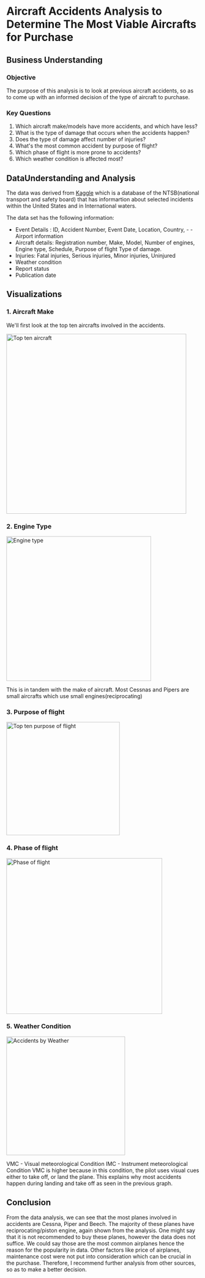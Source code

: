 # Aircraft Accidents Analysis to Determine The Most Viable Aircrafts for Purchase
## Business Understanding

### Objective
The purpose of this analysis is to look at previous aircraft accidents, so as to come up with an informed decision of the type of aircraft to purchase.

### Key Questions
1. Which aircraft make/models have more accidents, and which have less?
2. What is the type of damage that occurs when the accidents happen?
3. Does the type of damage affect number of injuries?
4. What's the most common accident by purpose of flight?
5. Which phase of flight is more prone to accidents?
6. Which weather condition is affected most?

## DataUnderstanding and Analysis
The data was derived from [Kaggle](https://www.kaggle.com/datasets/khsamaha/aviation-accident-database-synopses) which is a database of the NTSB(national transport and safety board) that has informartion about selected incidents within the United States and in International waters.

The data set has the following information:
- Event Details : ID, Accident Number, Event Date, Location, Country, - - Airport information
- Aircraft details: Registration number, Make, Model, Number of engines, Engine type, Schedule, Purpose of flight Type of damage.
- Injuries: Fatal injuries, Serious injuries, Minor injuries, Uninjured
- Weather condition
- Report status
- Publication date

## Visualizations
### 1. Aircraft Make
We'll first look at the top ten aircrafts involved in the accidents.

<img width="470" alt="Top ten aircraft" src="https://github.com/user-attachments/assets/05df61ab-60ca-41c6-ba0e-e7d291441486">

### 2. Engine Type
<img width="378" alt="Engine type" src="https://github.com/user-attachments/assets/6f1defb4-22f3-4b35-b94b-a2c1968f48d0">

This is in tandem with the make of aircraft. Most Cessnas and Pipers are small aircrafts which use small engines(reciprocating)

### 3. Purpose of flight

<img width="296" alt="Top ten purpose of flight" src="https://github.com/user-attachments/assets/0e7ce742-f621-4863-a0fb-cf74a724679e">


### 4. Phase of flight

<img width="407" alt="Phase of flight" src="https://github.com/user-attachments/assets/6a54e382-e9da-4444-8e39-e3b96a9c316a">


### 5. Weather Condition

<img width="310" alt="Accidents by Weather" src="https://github.com/user-attachments/assets/223c8d1a-f693-4be4-bffc-c3c5416cc511">

VMC - Visual meteorological Condition
IMC - Instrument meteorological Condition 
VMC is higher because in this condition, the pilot uses visual cues either to take off, or land the plane. This explains why most accidents happen during landing and take off as seen in the previous graph.

## Conclusion
From the data analysis, we can see that the most planes involved in accidents are Cessna, Piper and Beech. The majority of these planes have reciprocating/piston engine, again shown from the analysis. One might say that it is not recommended to buy these planes, however the data does not suffice. We could say those are the most common airplanes hence the reason for the popularity in data. Other factors like price of airplanes, maintenance cost were not put into consideration which can be crucial in the purchase. Therefore, I recommend further analysis from other sources, so as to make a better decision.
